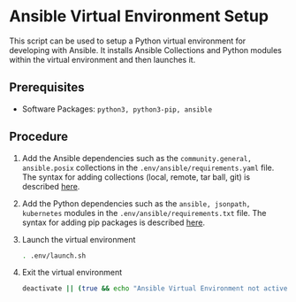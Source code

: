 # Ansible Virtual Environment Setup

This script can be used to setup a Python virtual environment for developing with Ansible. It installs Ansible Collections and Python modules within the virtual environment and then launches it.

## Prerequisites

- Software Packages: `python3, python3-pip, ansible`

## Procedure

1. Add the Ansible dependencies such as the `community.general, ansible.posix` collections in the `.env/ansible/requirements.yaml` file. The syntax for adding collections (local, remote, tar ball, git) is described [here](https://docs.ansible.com/ansible/latest/collections_guide/collections_installing.html#install-multiple-collections-with-a-requirements-file).

2. Add the Python dependencies such as the `ansible, jsonpath, kubernetes` modules in the `.env/ansible/requirements.txt` file. The syntax for adding pip packages is described [here](https://pip.pypa.io/en/stable/cli/pip_install/).

3. Launch the virtual environment
   ```sh
   . .env/launch.sh
   ```

4. Exit the virtual environment
   ```sh
   deactivate || (true && echo "Ansible Virtual Environment not active")
   ```

